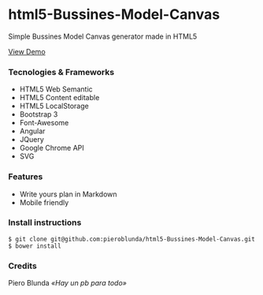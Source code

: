 # html5-Bussines-Model-Canvas
Simple Bussines Model Canvas generator made in HTML5

[View Demo](http:www.codement.com/html5-Bussines-Model-Canvas)

### Tecnologies & Frameworks
* HTML5 Web Semantic
* HTML5 Content editable
* HTML5 LocalStorage
* Bootstrap 3
* Font-Awesome
* Angular
* JQuery
* Google Chrome API
* SVG

### Features

- Write yours plan in Markdown
- Mobile friendly

### Install instructions
```
$ git clone git@github.com:pieroblunda/html5-Bussines-Model-Canvas.git
$ bower install
```

### Credits

Piero Blunda _«Hay un pb para todo»_